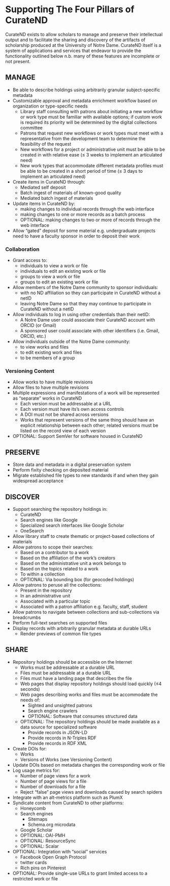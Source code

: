 # Supporting The Four Pillars of CurateND
CurateND exists to allow scholars to manage and preserve their intellectual output and to facilitate the sharing and discovery of the artifacts of scholarship produced at the University of Notre Dame. CurateND itself is a system of applications and services that endeavor to provide the functionality outlined below n.b. many of these features are incomplete or not present.

## MANAGE
- Be able to describe holdings using arbitrarily granular subject-specific metadata
- Customizable approval and metadata enrichment workflow based on organization or type-specific needs
	- Library staff consulting with patrons about initiating a new workflow or work type must be familiar with available options; if custom work is required its priority will be determined by the digital collections committee
	- Patrons that request new workflows or work types must meet with a representative from the development team to determine the feasibility of the request
	- New workflows for a project or administrative unit must be able to be created in with relative ease (≤ 3 weeks to implement an articulated need)
	- New work types that accommodate different metadata profiles must be able to be created in a short period of time (≤ 3 days to implement an articulated need)
- Create items in CurateND through:
	- Mediated self deposit
	- Batch ingest of materials of known-good quality
	- Mediated batch ingest of materials
- Update items in CurateND by:
	- making changes to individual records through the web interface
	- making changes to one or more records as a batch process
	- OPTIONAL: making changes to two or more of records through the web interface
- Allow “gated” deposit for some material e.g. undergraduate projects need to have a faculty sponsor in order to deposit their work

### Collaboration
- Grant access to:
	- individuals to view a work or file
	- individuals to edit an existing work or file
	- groups to view a work or file
	- groups to edit an existing work or file
- Allow members of the Notre Dame community to sponsor individuals:
	- with no ND affiliation so they can participate in CurateND without a netID
	- leaving Notre Dame so that they may continue to participate in CurateND without a netID
- Allow individuals to log in using other credentials than their netID:
	- A Notre Dame user could associate their CurateND account with ORCID (or Gmail)
	- A sponsored user could associate with other identifiers (i.e. Gmail, ORCID, etc.)
- Allow individuals outside of the Notre Dame community:
	- to view works and files
	- to edit existing work and files
	- to be members of a group

### Versioning Content
- Allow works to have multiple revisions
- Allow files to have multiple revisions
- Multiple expressions and manifestations of a work will be represented as “separate” works in CurateND
	- Each version must be addressable at a URL
	- Each version must have its’s own access controls
	- A DOI must not be shared across versions
	- Works that represent versions of the same thing should have an explicit relationship between each other; related versions must be listed on the record view of each version
- OPTIONAL: Support SemVer for software housed in CurateND

## PRESERVE
- Store data and metadata in a digital preservation system
- Perform fixity checking on deposited material
- Migrate established file types to new standards if and when they gain widespread acceptance

## DISCOVER
- Support searching the repository holdings in:
	- CurateND
	- Search engines like Google
	- Specialized search interfaces like Google Scholar
	- OneSearch
- Allow library staff to create thematic or project-based collections of materials  
- Allow patrons to scope their searches:
	- Based on a contributor to a work
	- Based on the affiliation of the work’s creators
	- Based on the administrative unit a work belongs to
	- Based on the topics related to a work
	- To within a collection
	- OPTIONAL: Via bounding box (for geocoded holdings)
- Allow patrons to peruse all the collections:
	- Present in the repository
	- In an administrative unit
	- Associated with a particular topic
	- Associated with a patron affiliation e.g. faculty, staff, student
- Allow patrons to navigate between collections and sub-collections via breadcrumbs
- Perform full-text searches on supported files
- Display records with arbitrarily granular metadata at durable URLs
	- Render previews of common file types

## SHARE
- Repository holdings should be accessible on the Internet
	- Works must be addressable at a durable URL
	- Files must be addressable at a durable URL
	- Files must have a landing page that describes the file
	- Web pages that display repository holdings should load quickly (≤4 seconds)
	- Web pages describing works and files must be accommodate the needs of:
		- Sighted and unsighted patrons
		- Search engine crawlers
		- OPTIONAL: Software that consumes structured data
	- OPTIONAL: The repository holdings should be made available as a data source for specialized software
		- Provide records in JSON-LD
		- Provide records in N-Triples RDF
		- Provide records in RDF XML
- Create DOIs for:
	- Works
	- Versions of Works (see Versioning Content)
- Update DOIs based on metadata changes the corresponding work or file
- Log usage metrics for:
	- Number of page views for a work
	- Number of page views for a file
	- Number of downloads for a file
	- Reject “false” page views and downloads caused by search spiders
- Integrate with an alt-metrics platform such as PlumX
- Syndicate content from CurateND to other platforms:
	- Honeycomb
	- Search engines
		- Sitemaps
		- Schema.org microdata
	- Google Scholar
	- OPTIONAL: OAI-PMH
	- OPTIONAL: ResourceSync
	- OPTIONAL: Scalar
- OPTIONAL: Integration with “social” services
	- Facebook Open Graph Protocol
	- twitter cards
	- Rich pins on Pinterest
- OPTIONAL: Provide single-use URLs to grant limited access to a restricted work or file
